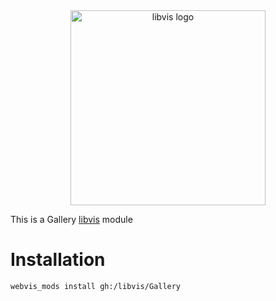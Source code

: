 
<div align="center">
    <img width="312px" alt="libvis logo" src="http://webvis.dev/logo.png"/>
</div>

This is a Gallery [libvis](http://libvis.dev) module

# Installation

`webvis_mods install gh:/libvis/Gallery`
